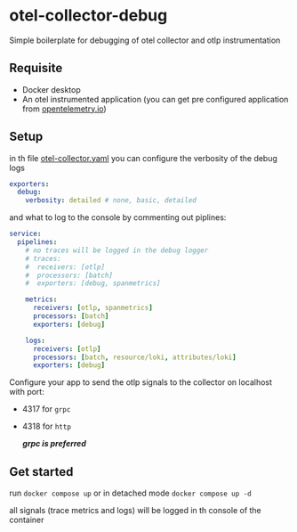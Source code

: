 # otel-collector-debug
Simple boilerplate for debugging of otel collector and otlp instrumentation

## Requisite
* Docker desktop
* An otel instrumented application (you can get pre configured application from [opentelemetry.io](https://opentelemetry.io))

## Setup
in th file [otel-collector.yaml](./otel-collector/otel-collector.yaml) you can configure the verbosity of the debug logs
```yaml
exporters:
  debug:
    verbosity: detailed # none, basic, detailed
```

and what to log to the console by commenting out piplines:
```yaml
service:
  pipelines:
    # no traces will be logged in the debug logger
    # traces:
    #  receivers: [otlp]
    #  processors: [batch]
    #  exporters: [debug, spanmetrics]

    metrics:
      receivers: [otlp, spanmetrics]
      processors: [batch]
      exporters: [debug] 

    logs:
      receivers: [otlp]
      processors: [batch, resource/loki, attributes/loki]
      exporters: [debug]
```

Configure your app to send the otlp signals to the collector on localhost with port:
- 4317 for `grpc`
- 4318 for `http`
  
  ***grpc is preferred***

## Get started
run `docker compose up` or in detached mode `docker compose up -d`

all signals (trace metrics and logs) will be logged in th console of the container

